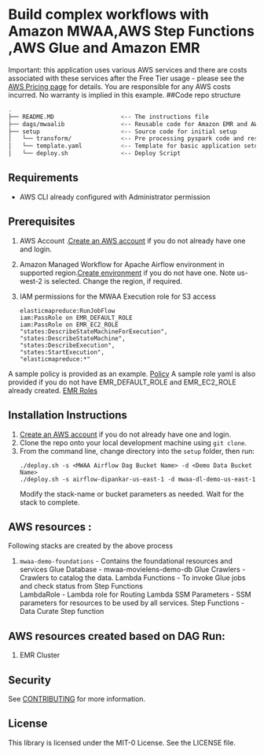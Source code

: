 # Build complex workflows with Amazon MWAA,AWS Step Functions ,AWS Glue and Amazon EMR

Important: this application uses various AWS services and there are costs associated with these services after the Free Tier usage - please see the [AWS Pricing page](https://aws.amazon.com/pricing/) for details. You are responsible for any AWS costs incurred. No warranty is implied in this example.
##Code repo structure

```bash
.
├── README.MD                   <-- The instructions file
├── dags/mwaalib                <-- Reusable code for Amazon EMR and AWS Step Functions
├── setup                       <-- Source code for initial setup
│   └── transform/              <-- Pre processing pyspark code and resuable code.     
│   └── template.yaml           <-- Template for basic application setup
│   └── deploy.sh               <-- Deploy Script 

```

## Requirements

* AWS CLI already configured with Administrator permission

## Prerequisites
1.  AWS Account .[Create an AWS account](https://portal.aws.amazon.com/gp/aws/developer/registration/index.html) if you do not already have one and login.
2.  Amazon Managed Workflow for Apache Airflow environment in supported region.[Create environment](https://us-west-2.console.aws.amazon.com/mwaa/home?region=us-west-2#/create/environment) if you do not have one. Note us-west-2 is selected. Change the region, if required.
3.  IAM permissions for the MWAA Execution role for S3 access

        elasticmapreduce:RunJobFlow
        iam:PassRole on EMR_DEFAULT_ROLE
        iam:PassRole on EMR_EC2_ROLE
        "states:DescribeStateMachineForExecution",
        "states:DescribeStateMachine",
        "states:DescribeExecution",
        "states:StartExecution",
        "elasticmapreduce:*"
 
 A sample policy is provided as an example. [Policy](setup/additional_policy.json)
 A sample role yaml is also provided if you do not have EMR_DEFAULT_ROLE and EMR_EC2_ROLE already created. [EMR Roles](setup/default-emr-roles.yaml)
 

## Installation Instructions

1. [Create an AWS account](https://portal.aws.amazon.com/gp/aws/developer/registration/index.html) if you do not already have one and login.
2. Clone the repo onto your local development machine using `git clone`.
3. From the command line, change directory into the ```setup``` folder, then run:
    ```
    ./deploy.sh -s <MWAA Airflow Dag Bucket Name> -d <Demo Data Bucket Name>
    ./deploy.sh -s airflow-dipankar-us-east-1 -d mwaa-dl-demo-us-east-1
    ```
   Modify the stack-name or bucket parameters as needed. Wait for the stack to complete.


## AWS resources :
Following stacks are created by the above process
1. ```mwaa-demo-foundations``` - Contains the foundational resources and services 
    Glue Database - mwaa-movielens-demo-db
    Glue Crawlers  - Crawlers to catalog the data.
    Lambda Functions - To invoke Glue jobs and check status from Step Functions  
    LambdaRole - Lambda role for Routing Lambda
    SSM Parameters -  SSM parameters for resources to be used by all services.
    Step Functions -  Data Curate Step function


## AWS resources created based on DAG Run:
1. EMR Cluster

## Security

See [CONTRIBUTING](CONTRIBUTING.md#security-issue-notifications) for more information.

## License

This library is licensed under the MIT-0 License. See the LICENSE file.


